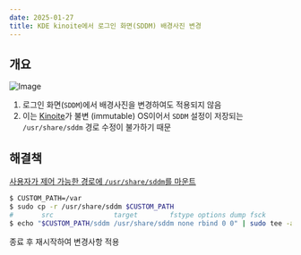 ```yaml
---
date: 2025-01-27
title: KDE kinoite에서 로그인 화면(SDDM) 배경사진 변경
---
```


## 개요

![Image](https://github.com/user-attachments/assets/4547f6c4-bc74-4fab-b4db-dada503f4cf8)

1. 로그인 화면(`SDDM`)에서 배경사진을 변경하여도 적용되지 않음
2. 이는 [Kinoite](https://fedoraproject.org/atomic-desktops/kinoite/)가 불변 (immutable) OS이어서 `SDDM` 설정이 저장되는 `/usr/share/sddm` 경로 수정이 불가하기 때문

## 해결책

[사용자가 제어 가능한 경로에 `/usr/share/sddm`를 마운트](https://discussion.fedoraproject.org/t/another-way-to-customize-sddm-under-kinoite/37773)

```sh
$ CUSTOM_PATH=/var
$ sudo cp -r /usr/share/sddm $CUSTOM_PATH
#       src               target        fstype options dump fsck
$ echo "$CUSTOM_PATH/sddm /usr/share/sddm none rbind 0 0" | sudo tee -a /etc/fstab
```

종료 후 재시작하여 변경사항 적용
